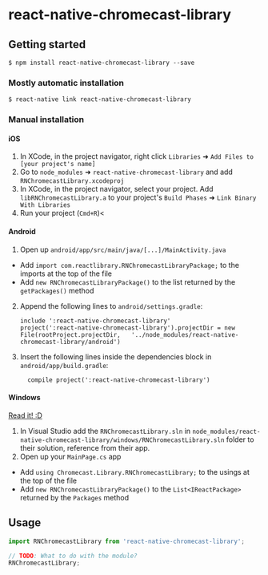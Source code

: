 
# react-native-chromecast-library

## Getting started

`$ npm install react-native-chromecast-library --save`

### Mostly automatic installation

`$ react-native link react-native-chromecast-library`

### Manual installation


#### iOS

1. In XCode, in the project navigator, right click `Libraries` ➜ `Add Files to [your project's name]`
2. Go to `node_modules` ➜ `react-native-chromecast-library` and add `RNChromecastLibrary.xcodeproj`
3. In XCode, in the project navigator, select your project. Add `libRNChromecastLibrary.a` to your project's `Build Phases` ➜ `Link Binary With Libraries`
4. Run your project (`Cmd+R`)<

#### Android

1. Open up `android/app/src/main/java/[...]/MainActivity.java`
  - Add `import com.reactlibrary.RNChromecastLibraryPackage;` to the imports at the top of the file
  - Add `new RNChromecastLibraryPackage()` to the list returned by the `getPackages()` method
2. Append the following lines to `android/settings.gradle`:
  	```
  	include ':react-native-chromecast-library'
  	project(':react-native-chromecast-library').projectDir = new File(rootProject.projectDir, 	'../node_modules/react-native-chromecast-library/android')
  	```
3. Insert the following lines inside the dependencies block in `android/app/build.gradle`:
  	```
      compile project(':react-native-chromecast-library')
  	```

#### Windows
[Read it! :D](https://github.com/ReactWindows/react-native)

1. In Visual Studio add the `RNChromecastLibrary.sln` in `node_modules/react-native-chromecast-library/windows/RNChromecastLibrary.sln` folder to their solution, reference from their app.
2. Open up your `MainPage.cs` app
  - Add `using Chromecast.Library.RNChromecastLibrary;` to the usings at the top of the file
  - Add `new RNChromecastLibraryPackage()` to the `List<IReactPackage>` returned by the `Packages` method


## Usage
```javascript
import RNChromecastLibrary from 'react-native-chromecast-library';

// TODO: What to do with the module?
RNChromecastLibrary;
```
  